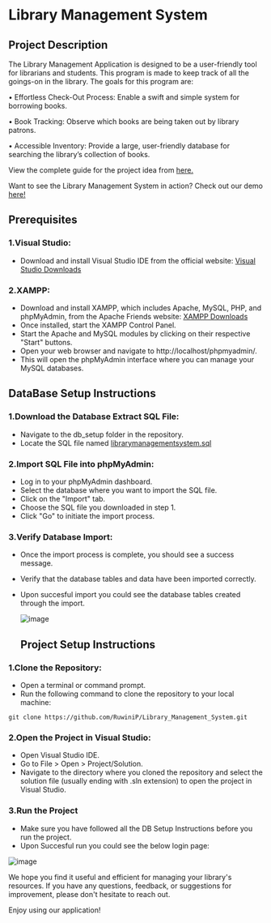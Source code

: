 # Library Management System

## Project Description

The Library Management Application is designed to be a user-friendly tool for librarians and 
students. This program is made to keep track of all the goings-on in the library. 
The goals for this program are:


• Effortless Check-Out Process: Enable a swift and simple system for borrowing books.


• Book Tracking: Observe which books are being taken out by library patrons.


• Accessible Inventory: Provide a large, user-friendly database for searching the library’s 
collection of books.

View the complete guide for the project idea from [here.](https://stuconestogacon-my.sharepoint.com/:b:/g/personal/dperera4821_conestogac_on_ca/EQx8O2_YgS5CjLhFESwYpkMB-3tT20e80QVZU1iULLZTPA?e=YUXyFQ)

Want to see the Library Management System in action? Check out our demo [here!](https://youtu.be/qBY2SB3zKEw?si=tqUX8ap0ehIesG1e)


## Prerequisites
### 1.Visual Studio:
* Download and install Visual Studio IDE from the official website: [Visual Studio Downloads](https://visualstudio.microsoft.com/downloads/)

### 2.XAMPP:
* Download and install XAMPP, which includes Apache, MySQL, PHP, and phpMyAdmin, from the Apache Friends website: [XAMPP Downloads](https://www.apachefriends.org/download.html)
* Once installed, start the XAMPP Control Panel.
* Start the Apache and MySQL modules by clicking on their respective "Start" buttons.
* Open your web browser and navigate to http://localhost/phpmyadmin/.
* This will open the phpMyAdmin interface where you can manage your MySQL databases.

## DataBase Setup Instructions

### 1.Download the Database Extract SQL File:
* Navigate to the db_setup folder in the repository.
* Locate the SQL file named [librarymanagementsystem.sql](https://github.com/RuwiniP/Library_Management_System/blob/master/DBSetup/librarymanagementsystem.sql)

### 2.Import SQL File into phpMyAdmin:
* Log in to your phpMyAdmin dashboard.
* Select the database where you want to import the SQL file.
* Click on the "Import" tab.
* Choose the SQL file you downloaded in step 1.
* Click "Go" to initiate the import process.

### 3.Verify Database Import:
* Once the import process is complete, you should see a success message.
* Verify that the database tables and data have been imported correctly.
* Upon succesful import you could see the database tables created through the import.

  ![image](https://github.com/RuwiniP/Library_Management_System/assets/31927767/2c83b0bc-9d29-47c1-b086-9481110942ec)

  ## Project Setup Instructions

### 1.Clone the Repository:
* Open a terminal or command prompt.
* Run the following command to clone the repository to your local machine:
~~~
git clone https://github.com/RuwiniP/Library_Management_System.git
~~~

### 2.Open the Project in Visual Studio:
* Open Visual Studio IDE.
* Go to File > Open > Project/Solution.
* Navigate to the directory where you cloned the repository and select the solution file (usually ending with .sln extension) to open the project in Visual Studio.

### 3.Run the Project
* Make sure you have followed all the DB Setup Instructions before you run the project.
* Upon Succesful run you could see the below login page:

![image](https://github.com/RuwiniP/Library_Management_System/assets/31927767/f7f0508b-b806-4ebb-94df-e17381c15b39)


We hope you find it useful and efficient for managing your library's resources. If you have any questions, feedback, or suggestions for improvement, please don't hesitate to reach out.

Enjoy using our application!
